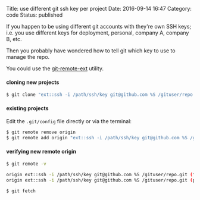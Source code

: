 Title: use different git ssh key per project
Date: 2016-09-14 16:47
Category: code
Status: published


If you happen to be using different git accounts with they're own SSH keys;
i.e. you use different keys for deployment, personal, company A, company B, etc.

Then you probably have wondered how to tell git which key to use to manage the
repo.

You could use the [git-remote-ext][1] utility.


#### cloning new projects

```bash
$ git clone "ext::ssh -i /path/ssh/key git@github.com %S /gituser/repo.git"
```


#### existing projects

Edit the `.git/config` file directly or via the terminal:

```bash
$ git remote remove origin
$ git remote add origin "ext::ssh -i /path/ssh/key git@github.com %S /gituser/repo.git"
```


#### verifying new remote origin

```bash
$ git remote -v

origin ext::ssh -i /path/ssh/key git@github.com %S /gituser/repo.git (fetch)
origin ext::ssh -i /path/ssh/key git@github.com %S /gituser/repo.git (push)

$ git fetch
```


[1]: https://www.git-scm.com/docs/git-remote-ext
